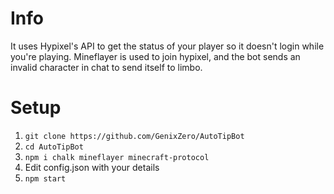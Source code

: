 # Info
It uses Hypixel's API to get the status of your player so it doesn't login while you're playing. Mineflayer is used to join hypixel, and the bot sends an invalid character in chat to send itself to limbo. 

# Setup
1. `git clone https://github.com/GenixZero/AutoTipBot`
2. `cd AutoTipBot`
3. `npm i chalk mineflayer minecraft-protocol`
4. Edit config.json with your details
5. `npm start`
